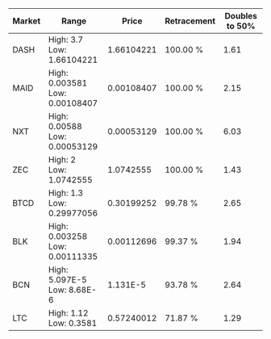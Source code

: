 | Market | Range | Price| Retracement | Doubles to 50% |
| --- | --- | --- | --- | --- |
| DASH | High: 3.7<br />Low: 1.66104221 | 1.66104221 | 100.00 % | 1.61 |
| MAID | High: 0.003581<br />Low: 0.00108407 | 0.00108407 | 100.00 % | 2.15 |
| NXT | High: 0.00588<br />Low: 0.00053129 | 0.00053129 | 100.00 % | 6.03 |
| ZEC | High: 2<br />Low: 1.0742555 | 1.0742555 | 100.00 % | 1.43 |
| BTCD | High: 1.3<br />Low: 0.29977056 | 0.30199252 | 99.78 % | 2.65 |
| BLK | High: 0.003258<br />Low: 0.00111335 | 0.00112696 | 99.37 % | 1.94 |
| BCN | High: 5.097E-5<br />Low: 8.68E-6 | 1.131E-5 | 93.78 % | 2.64 |
| LTC | High: 1.12<br />Low: 0.3581 | 0.57240012 | 71.87 % | 1.29 |

